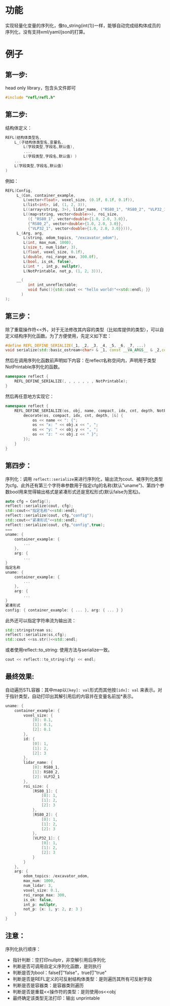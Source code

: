 # 功能

实现轻量化变量的序列化，像to_string(int(1))一样，能够自动完成结构体成员的序列化，没有支持xml/yaml/json的打算。

# 例子

## 第一步:

head only library，包含头文件即可

```c++
#include "refl/refl.h"
```

## 第二步:

结构体定义：

```c++
REFL(结构体类型名,
    L_(子结构体类型名,变量名,
        L(字段类型,字段名,默认值),
        ....
        L(字段类型,字段名,默认值) )
    ... 
    L(字段类型,字段名,默认值)
)
```

例如：

```c++
REFL(Config,                                                                                                                           // 顶层结构体声明
     L_(Con, container_example,                                                                                      // 嵌套结构体声明：结构体名：Con，变量名：container_example
        L(vector<float>, voxel_size, (0.1f, 0.1f, 0.1f)),                                                   // 字段声明：L(字段类型, 字段名, 初始化值)
        L(list<int>, id, (1, 2, 3)),
        L((array<string, 3>), lidar_name, ("RS80_1", "RS80_2", "VLP32_1")),
        L((map<string, vector<double>>), roi_size,                                                     // 多参数模板类字段类型  需要额外加()
          ({ "RS80_1", vector<double>{1.0, 2.0, 3.0}},                                                   // 默认参数多个值时      需要额外加()
          {"RS80_2", vector<double>{1.0, 2.0, 3.0}},
          {"VLP32_1", vector<double>{1.0, 2.0, 3.0}}))),
     L_(Arg, arg,
        L(string, odom_topics, "/excavator_odom"),
        L(int, max_num, 1000),
        L(size_t, num_lidar, 3),
        L(float, voxel_size, 0.1f),
        L(double, roi_range_max, 300.0f),
        L(bool, is_ok, false),
        L(int * , int_p, nullptr),
        L(NotPrintable, not_p, (1, 2, 3))),

     __(
          int int_unreflectable;                                                                                                // __(...)语句 用于正常结构体内容声明
          void func(){std::cout << "hello world!"<<std::endl; }} 
       )                                       
);
```

## 第三步：

除了重载操作符<<外，对于无法修改其内容的类型（比如库提供的类型），可以自定义结构序列化函数。为了方便使用，先定义如下宏：

```c++
#define REFL_DEFINE_SERIALIZE(_1, _2, _3, _4, _5, _6, _7, ...)         \
void serialize(std::basic_ostream<char> & _1, const __VA_ARGS__ & _2,const char * _3, bool _4, size_t _5, size_t _6, size_t _7)
```

然后在调用序列化函数前声明如下内容：在reflect名称空间内，声明用于类型NotPrintable序列化的函数。

```c++
namespace reflect {
    REFL_DEFINE_SERIALIZE(, , , , , , , NotPrintable);
}
```

然后再任意地方实现它：

```c++
namespace reflect {
    REFL_DEFINE_SERIALIZE(os, obj, name, compact, idx, cnt, depth, NotPrintable) {
        decorate(os, compact, idx, cnt, depth, [&] {
            os << name << ": {";
            os << "x: " << obj.x << ", ";
            os << "y: " << obj.y << ", ";
            os << "z: " << obj.z << " }";
        });
    }
}
```

## 第四步：

序列化：调用 `reflect::serialize`来进行序列化，输出流为cout、被序列化类型为cfg、此外还有第三个字符串参数用于指定cfg的名称(默认"uname")、第四个参数bool用来觉得输出格式是紧凑形式还是宽松形式(默认false为宽松)。

```c++
auto cfg = Config();
reflect::serialize(cout, cfg);
std::cout<<"指定名称"<<std::endl;
reflect::serialize(cout, cfg,"config");
std::cout<<"紧凑形式"<<std::endl;
reflect::serialize(cout, cfg,"config",true);
===
uname: {
    container_example: {
        ...
    },
    arg: {
        ...
}
指定名称
uname: {
    container_example: {
        ...
    },
    arg: {
        ...
}
紧凑形式
config: { container_example: { ... }, arg: { ... } }
```

此外还可以指定字符串流为输出流：

```c++
std::stringstream ss;
reflect::serialize(ss,cfg);
std::cout <<ss.str()<<std::endl;
```

或者使用reflect::to_string: 使用方法与serialize一致。

```C++
cout << reflect::to_string(cfg) << endl;
```

## 最终效果:

自动遍历STL容器：其中map以`[key]: val`形式而其他按`[idx]: val` 来表示。对于指针类型，自动打印出其解引用后的内容并在变量名前加*表示。

```c++
uname: {
    container_example: {
        voxel_size: {
            [0]: 0.1,
            [1]: 0.1,
            [2]: 0.1
        },
        id: {
            [0]: 1,
            [1]: 2,
            [2]: 3
        },
        lidar_name: {
            [0]: RS80_1,
            [1]: RS80_2,
            [2]: VLP32_1
        },
        roi_size: {
            [RS80_1]: {
                [0]: 1,
                [1]: 2,
                [2]: 3
            },
            [RS80_2]: {
                [0]: 1,
                [1]: 2,
                [2]: 3
            },
            [VLP32_1]: {
                [0]: 1,
                [1]: 2,
                [2]: 3
            }
        }
    },
    arg: {
        odom_topics: /excavator_odom,
        max_num: 1000,
        num_lidar: 3,
        voxel_size: 0.1,
        roi_range_max: 300,
        is_ok: false,
        int_p: nullptr,
        not_p: {x: 1, y: 2, z: 3 }
    }
}
```

## 注意：

序列化执行顺序：

* 指针判断：空打印nullptr，非空解引用后序列化
* 判断是否可调用自定义序列化函数，是则执行
* 判断是否为bool：false打"false"，true打"true"
* 判断是否是REFL定义的可反射结构体类型：是则遍历其所有可反射字段
* 判断是否是容器类：是容器类则遍历
* 判断是否是重载<<操作符的类型：是则使用os<<obj
* 最终确定该类型无法打印：输出 unprintable

